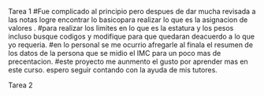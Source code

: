 Tarea 1
#Fue complicado al principio pero despues de dar mucha revisada a las notas logre encontrar lo basicopara realizar lo que es la asignacion de valores .
#para realizar los limites en lo que es la estatura y los pesos incluso busque codigos y modifique para que quedaran deacuerdo a lo que yo requeria.
#en lo personal se me ocurrio afregarle al finala el resumen de los datos de la persona que se midio el IMC para un poco mas de precentacion.
#este proyecto me aunmento el gusto por aprender mas en este curso. espero seguir contando con la ayuda de mis tutores.

Tarea 2
